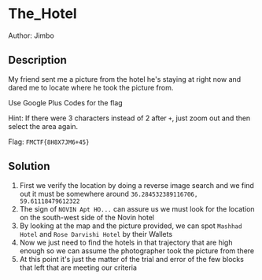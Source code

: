 # The_Hotel
Author: Jimbo

## Description
My friend sent me a picture from the hotel he's staying at right now and dared me to locate where he took the picture from.

Use Google Plus Codes for the flag

Hint: If there were 3 characters instead of 2 after `+`, just zoom out and then select the area again.

Flag: `FMCTF{8H8X7JM6+45}`

## Solution
1. First we verify the location by doing a reverse image search and we find out it must be somewhere around `36.284532389116706, 59.61118479612322`
2. The sign of `NOVIN Apt HO...` can assure us we must look for the location on the south-west side of the Novin hotel
3. By looking at the map and the picture provided, we can spot `Mashhad Hotel` and `Rose Darvishi Hotel` by their Wallets
4. Now we just need to find the hotels in that trajectory that are high enough so we can assume the photographer took the picture from there
5. At this point it's just the matter of the trial and error of the few blocks that left that are meeting our criteria